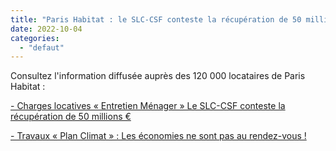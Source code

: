 ```yaml
---
title: "Paris Habitat : le SLC-CSF conteste la récupération de 50 millions €"
date: 2022-10-04
categories: 
  - "defaut"
---
```


Consultez l'information diffusée auprès des 120 000 locataires de Paris Habitat :

[\- Charges locatives « Entretien Ménager » Le SLC-CSF conteste la récupération de 50 millions €](/uploads/Tract-PH_PC_Charges-d%C3%A9capageVF.pdf)

[\- Travaux « Plan Climat » : Les économies ne sont pas au rendez-vous !](/uploads/Tract-PH_PC_Charges-d%C3%A9capageVF.pdf)
